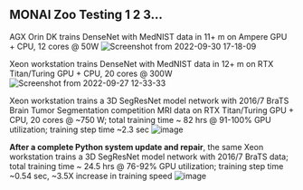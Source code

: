 ## MONAI Zoo Testing 1 2 3...  
AGX Orin DK trains DenseNet with MedNIST data in 11+ m on Ampere GPU + CPU, 12 cores @ 50W
![Screenshot from 2022-09-30 17-18-09](https://user-images.githubusercontent.com/71346897/193375578-34716c93-7bd8-4a4c-87c4-2976e406b65d.png)


Xeon workstation trains DenseNet with MedNIST data in 12+ m on RTX Titan/Turing GPU + CPU, 20 cores @ 300W
![Screenshot from 2022-09-27 12-33-33](https://user-images.githubusercontent.com/71346897/193376165-4a6616a2-89cb-46b2-bb8f-fcc8371e511e.png)

Xeon workstation trains a 3D SegResNet model network with 2016/7 BraTS Brain Tumor Segmentation competition MRI data on RTX Titan/Turing GPU + CPU, 20 cores @ ~750 W; total training time ~ 82 hrs @ 91-100% GPU utilization; training step time ~2.3 sec
![image](https://user-images.githubusercontent.com/71346897/193698288-293ea78d-d9c5-4537-89a9-3dbfc594d165.png)

**After a complete Python system update and repair**, the same Xeon workstation trains a 3D SegResNet model network with 2016/7 BraTS data; total training time ~ 24.5 hrs @ 76-92% GPU utilization; training step time ~0.54 sec, ~3.5X increase in training speed
![image](https://user-images.githubusercontent.com/71346897/201801626-86735c02-d8c5-4ed7-9746-1d830c00e9b8.png)

